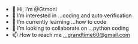 - 👋 Hi, I’m @Gtmoni
- 👀 I’m interested in ...coding and auto verification 
- 🌱 I’m currently learning ...how to code
- 💞️ I’m looking to collaborate on ...python coding
- 📫 How to reach me ...grandtime60@gmail.com 

<!---
Gtmoni/Gtmoni is a ✨ special ✨ repository because its `README.md` (this file) appears on your GitHub profile.
You can click the Preview link to take a look at your changes.
--->
